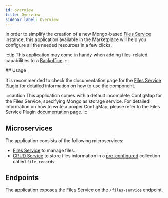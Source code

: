 ```yaml
---
id: overview
title: Overview
sidebar_label: Overview
---
```


<!--
WARNING: this file was automatically generated by Mia-Platform Doc Aggregator.
DO NOT MODIFY IT BY HAND.
Instead, modify the source file and run the aggregator to regenerate this file.
-->

In order to simplify the creation of a new Mongo-based 
[Files Service](/runtime_suite/files-service/configuration#mongodb-gridfs-configuration-file-single-bucket-option) 
instance, this application available in the Marketplace will help you configure all the needed resources in a few clicks.

:::tip
This application may come in handy when adding files-related capabilities to a [Backoffice](/business_suite/backoffice/overview).
:::

## Usage

It is recommended to check the documentation page for the [Files Service Plugin](/runtime_suite/files-service/configuration)
for detailed information on how to use the component.

:::caution
This application comes with a default incomplete ConfigMap for the Files Service, specifying Mongo as storage service.
For detailed information on how to write a proper ConfigMap, please refer to the Files Service Plugin 
[documentation page](/runtime_suite/files-service/configuration#configuration-file).
:::

## Microservices

The application consists of the following microservices:

- [Files Service](/runtime_suite/files-service/configuration#configuration-file) to manage files.
- [CRUD Service](/runtime_suite/crud-service/overview_and_usage) to store files information in
  a [pre-configured](/runtime_suite/files-service/configuration#crud-collection) collection
  called `file_records`.

## Endpoints

The application exposes the Files Service on the `/files-service` endpoint.

